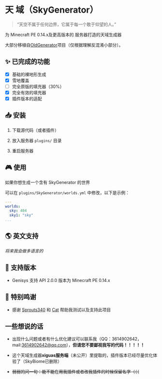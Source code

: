 # 天 域（SkyGenerator）

> “天空不属于任何边界，它属于每一个敢于仰望的人。”

为 Minecraft PE 0.14.x及更高版本的 服务器打造的天域生成器

大部分移植自[OldGenerator](https://github.com/Spottedleaf/OldGenerator)项目（仅根据理解反混淆小部分）。

## ✨ 已完成的功能

- [x] 基础的裸地形生成
- [x] 雪地覆盖
- [ ] 完全原版的填充器（30%）
- [x] 完全有效的填充器
- [x] 插件版本的适配

## 📥 安装

1. 下载源代码（或者插件）

2. 放入服务器 `plugins/` 目录

3. 重启服务器

## 🎮 使用

如果你想生成一个含有 SkyGenerator 的世界

可以在 `plugins/SkyGenerator/worlds.yml` 中修改，以下是示例：

``` yaml
---
worlds:
  sky: 404
  sky1: "sky"
...
```

## 🌎 英文支持

*将来我会做多语言的*

## 🔧 支持版本

- Genisys 支持 API 2.0.0 版本为 Minecraft PE 0.14.x

## 🤗 特别鸣谢

- 感谢 [Sprouts340](https://github.com/sprouts340) 和 [Cat](https://space.bilibili.com/663009867) 帮助我测试以及支持此项目

## 一些想说的话

- 出现什么问题或者有什么优化建议可以联系我（QQ：3614902642，mail:3614902642@qq.com），**但请您不要鄙视我写的代码！！！！！**

- 这个天域生成器**xiguas服务端**（未公开）里提取的，插件版本已经尽量优化体验了（SkyBiome已删除）

- ~~弱弱的问一句：能不能在用我插件或者改我插件的时候保留名字（（（~~
